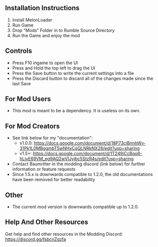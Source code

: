 ## Installation Instructions
1. Install MelonLoader
2. Run Game
3. Drop "Mods" Folder in to Rumble Source Directory
4. Run the Game and enjoy the mod

## Controls
- Press F10 ingame to open the UI
- Press and Hold the top left to drag the UI
- Press the Save button to write the current settings into a file
- Press the Discard button to discard all of the changes made since the last Save

## For Mod Users
- This mod is meant to be a dependency. It is useless on its own.

## For Mod Creators
- See link below for my "documentation":
	- v1.0.0: https://docs.google.com/document/d/18P73ciBnnhWv-31Pk1L0MBggmbT5wNHxCqQLNRkNX28/edit?usp=sharing
	- v1.5+: https://docs.google.com/document/d/1T249iCcBqo6-hLivE69VM_eg9AQ2wVIJyjbc5StzR4s/edit?usp=sharing
- Contact Baumritter in the modding discord (link below) for further information or feature requests
- Since 1.5.x is downwards compatible to 1.2.0, the old documentations have been removed for better readability

## Other
- The current mod version is downwards compatible up to 1.2.0.

## Help And Other Resources
Get help and find other resources in the Modding Discord:
https://discord.gg/fsbcnZgzfa